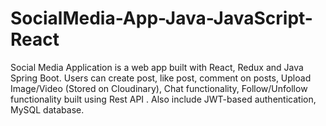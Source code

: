 # SocialMedia-App-Java-JavaScript-React
Social Media Application is a web app built with React, Redux and Java Spring Boot. Users can create post, like post, comment on posts, Upload Image/Video (Stored on Cloudinary), Chat functionality, Follow/Unfollow functionality built using Rest API . Also include JWT-based authentication, MySQL database.
